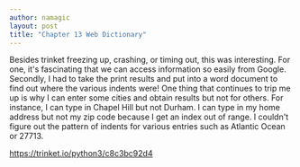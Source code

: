 ```yaml
---
author: namagic
layout: post
title: "Chapter 13 Web Dictionary"
---
```


Besides trinket freezing up, crashing, or timing out, this was interesting. For one, it's fascinating that we can access information so easily from Google. Secondly, I had to take the print results and put into a word document to find out where the various indents were! One thing that continues to trip me up is why I can enter some cities and obtain results but not for others. For instance, I can type in Chapel Hill but not Durham. I can type in my home address but not my zip code because I get an index out of range. I couldn't figure out the pattern of indents for various entries such as Atlantic Ocean or 27713.

https://trinket.io/python3/c8c3bc92d4

